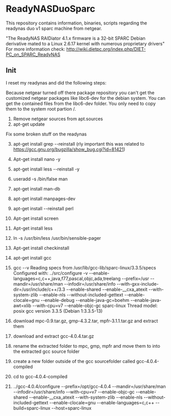 <h1>ReadyNASDuoSparc</h1>

This repository contains information, binaries, scripts regarding the readynas duo v1 sparc machine from netgear.</p>
"The ReadyNAS RAIDiator 4.1.x firmware is a 32-bit SPARC Debian derivative mated to a Linux 2.6.17 kernel with numerous proprietary drivers"
For more information check: http://wiki.dietpc.org/index.php/DIET-PC_on_SPARC_ReadyNAS

<h2>Init</h2>
I reset my readynas and did the following steps:

Because netgear turned off there package repository you can't get the customized netgear packages like libc6-dev for the debian system.
You can get the contained files from the libc6-dev folder. You only need to copy them to the system root partion /.

1. Remove netgear sources from apt.sources
2. apt-get update

Fix some broken stuff on the readynas 

3. apt-get install grep --reinstall (rly important this was related to https://gcc.gnu.org/bugzilla/show_bug.cgi?id=81421)
4. Apt-get install nano -y
5. apt-get install less --reinstall -y
6. useradd -s /bin/false man
7. apt-get install man-db
8. apt-get install manpages-dev

9. apt-get install --reinstall perl
10. Apt-get install screen
11. Apt-get install less
12. ln -s /usr/bin/less /usr/bin/sensible-pager
13. Apt-get install checkinstall
14. apt-get install gcc
15. gcc --v
Reading specs from /usr/lib/gcc-lib/sparc-linux/3.3.5/specs
Configured with: ../src/configure -v --enable-languages=c,c++,java,f77,pascal,objc,ada,treelang --prefix=/usr --mandir=/usr/share/man --infodir=/usr/share/info --with-gxx-include-dir=/usr/include/c++/3.3 --enable-shared --enable-__cxa_atexit --with-system-zlib --enable-nls --without-included-gettext --enable-clocale=gnu --enable-debug --enable-java-gc=boehm --enable-java-awt=xlib --with-cpu=v7 --enable-objc-gc sparc-linux
Thread model: posix
gcc version 3.3.5 (Debian 1:3.3.5-13)
16. download mpc-0.9.tar.gz, gmp-4.3.2.tar, mpfr-3.1.1.tar.gz and extract them
17. download and extract gcc-4.0.4.tar.gz
18. rename the extracted folder to mpc, gmp, mpfr and move them to into the extracted gcc source folder
19. create a new folder outside of the gcc sourcefolder called gcc-4.0.4-compiled
20. cd to gcc-4.0.4-compiled
21. ../gcc-4.0.4/configure --prefix=/opt/gcc-4.0.4 --mandir=/usr/share/man --infodir=/usr/share/info --with-cpu=v7 --enable-objc-gc --enable-shared --enable-__cxa_atexit --with-system-zlib --enable-nls --without-included-gettext --enable-clocale=gnu --enable-languages=c,c++ --build=sparc-linux --host=sparc-linux

